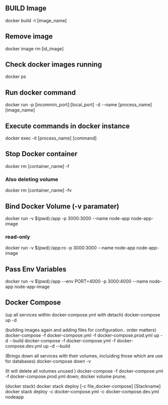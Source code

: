 ## BUILD Image
docker build -t [image_name]

## Remove image
docker image rm [id_image]

## Check docker images running
docker ps

## Run docker command 
docker run -p [incommin_port]:[local_port] -d --name [process_name] [image_name] 

## Execute commands in docker instance
docker exec -it [process_name] [command]

## Stop Docker container
docker rm [container_name] -f
### Also deleting volume
docker rm [container_name] -fv

## Bind Docker Volume (-v paramater)
docker run -v $(pwd):/app -p 3000:3000 --name node-app node-app-image

### read-only
docker run -v $(pwd):/app:ro -p 3000:3000 --name node-app node-app-image

## Pass Env Variables
docker run -v $(pwd):/app --env PORT=4000 -p 3000:4000 --name node-app node-app-image

## Docker Compose
(up all services within docker-compose.yml with detach)
docker-compose up -d

(building images again and adding files for configuration.. order matters)
docker-compose -f docker-compose.yml -f docker-compose.prod.yml up -d --build
docker-compose -f docker-compose.yml -f docker-compose.dev.yml up -d --build

(Brings down all services with their volumes, incluiding those which are use for databases)
docker-compose down -v

(It will delete all volumes unused )
docker-compose -f docker-compose.yml -f docker-compose.prod.yml down;
docker volume prune;

(docker stack)
docker stack deploy [-c file_docker-compose] [Stackname]
docker stack deploy -c docker-compose.yml -c docker-compose.dev.yml nodeapp

